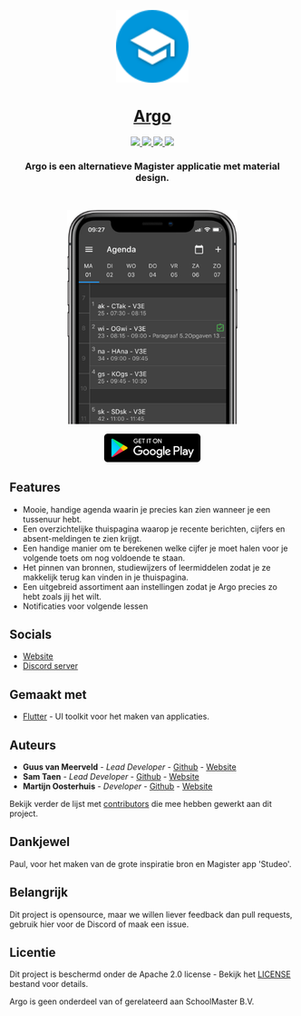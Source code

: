 <p align="center">
    <a href="https://argo-magister.nl">
        <img src="assets/icons/logo.svg" height="128">
        <h1 align="center">Argo</h1>
    </a>
</p>

<p align="center">
    <a href="https://github.com/Argo-Client/App/actions/workflows/main.yml">
        <img src="https://github.com/argo-client/app/actions/workflows/main.yml/badge.svg" />
    </a>
    <a href="https://argo-magister.nl">
        <img src="https://img.shields.io/website-up-down-green-red/https/argo-magister.nl" />
    </a>
    <a href="https://discord.gg/Xc4Xzsm">
        <img src="https://img.shields.io/discord/750027981623263292.svg?label=&logo=discord&logoColor=ffffff&color=7389D8&labelColor=6A7EC2" />
    </a>
    <img src="https://badges.frapsoft.com/os/v2/open-source.svg?v=103" />
</p>

<h3 align="center">
Argo is een alternatieve Magister applicatie met material design.
</h3>

<br />

<p align="center">
    <img width="300" src=".github/images/phone.png">
</p>

<p>

<p align="center">
    <a href="https://play.google.com/store/apps/details?id=nl.noxus.argo">
        <img src=".github/images/play-store.png" height="50" />
    </a>
    <!-- <a href="https://argo-magister.nl/api/download/appstore">
        <img src=".github/images/app-store.png" height="50" />
    </a> -->
</p>

## Features

-   Mooie, handige agenda waarin je precies kan zien wanneer je een tussenuur hebt.
-   Een overzichtelijke thuispagina waarop je recente berichten, cijfers en absent-meldingen te zien krijgt.
-   Een handige manier om te berekenen welke cijfer je moet halen voor je volgende toets om nog voldoende te staan.
-   Het pinnen van bronnen, studiewijzers of leermiddelen zodat je ze makkelijk terug kan vinden in je thuispagina.
-   Een uitgebreid assortiment aan instellingen zodat je Argo precies zo hebt zoals jij het wilt.
-   Notificaties voor volgende lessen

## Socials

-   [Website](https://argo-magister.nl)
-   [Discord server](https:discord.gg/Xc4Xzsm)

## Gemaakt met

-   [Flutter](https://flutter.dev) - UI toolkit voor het maken van applicaties.

## Auteurs

-   **Guus van Meerveld** - _Lead Developer_ - [Github](https://github.com/Guusvanmeerveld) - [Website](https://g-vm.nl)
-   **Sam Taen** - _Lead Developer_ - [Github](https://github.com/Netfloex) - [Website](https://samtaen.nl)
-   **Martijn Oosterhuis** - _Developer_ - [Github](https://github.com/Devostex) - [Website](https://mb-o.nl)

Bekijk verder de lijst met [contributors](https://github.com/Argo-Client/App/graphs/contributors) die mee hebben gewerkt aan dit project.

## Dankjewel
Paul, voor het maken van de grote inspiratie bron en Magister app 'Studeo'.

## Belangrijk

Dit project is opensource, maar we willen liever feedback dan pull requests, gebruik hier voor de Discord of maak een issue.

## Licentie

Dit project is beschermd onder de Apache 2.0 license - Bekijk het [LICENSE](LICENSE) bestand voor details.

Argo is geen onderdeel van of gerelateerd aan SchoolMaster B.V.
